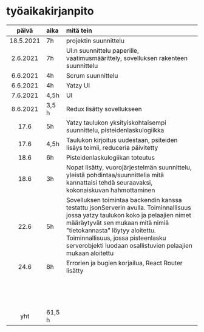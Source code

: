 # työaikakirjanpito

| päivä | aika | mitä tein  |
| :----:|:-----| :-----|
| 18.5.2021 |7h  |projektin suunnittelu  |
| 2.6.2021|7h   |UI:n suunnittelu paperille, vaatimusmäärittely, sovelluksen rakenteen suunnittelu  |
| 6.6.2021|4h    |Scrum suunnittelu  |
|  6.6.2021 |4h    |Yatzy UI |
|  7.6.2021  | 4,5h    |UI  |
|8.6.2021  |3,5 h     |Redux lisätty sovellukseen |
|17.6      |5h    | Yatzy taulukon yksityiskohtaisempi suunnittelu, pisteidenlaskulogiikka |
|17.6  | 4,5h    | Taulukon kirjoitus uudestaan, psiteiden lisäys toimii, reduceria päivitetty |
| 18.6  |6h   |Pisteidenlaskulogiikan toteutus  |
|  18.6     |3h    |Nopat lisätty, vuorojärjestelmän suunnittelu, yleistä pohdintaa/suunnittelia mitä kannattaisi tehdä seuraavaksi, kokonaiskuvan hahmottaminen |
| 22.6|5h  |Sovelluksen toimintaa backendin kanssa testattu jsonServerin avulla. Toiminnallisuus jossa yatzy taulukon koko ja pelaajien nimet määräytyvät sen mukaan mitä nimiä "tietokannasta" löytyy aloitettu. Toiminnallisuus, jossa pisteenlasku serverobjekti luodaan osallistuvien pelaajien mukaan aloitettu|
| 24.6| 8h  |Errorien ja bugien korjailua, React Router lisätty|
| |  ||
| |  ||
| |  ||
| |  ||
| |  ||
| |  ||
| |  ||
| |  ||
| |  ||
| |  ||
| |  ||
| |  ||
| |  ||
| |  ||
| yht   | 61,5 h   | | 
